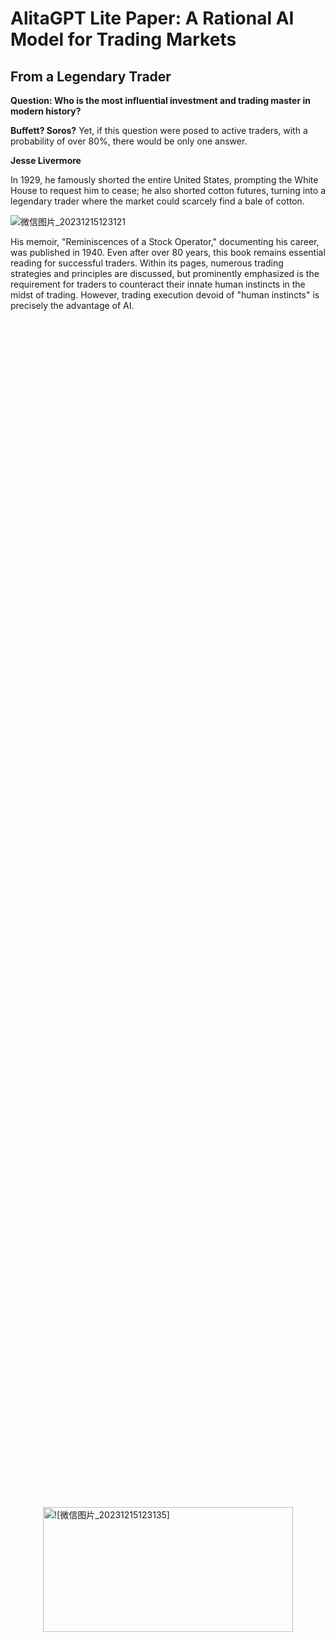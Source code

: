 # AlitaGPT Lite Paper: A Rational AI Model for Trading Markets
 
## From a Legendary Trader

**Question: Who is the most influential investment and trading master in modern history?**


**Buffett? Soros?**
Yet, if this question were posed to active traders, with a probability of over 80%, there would be only one answer.


**Jesse Livermore**


In 1929, he famously shorted the entire United States, prompting the White House to request him to cease; he also shorted cotton futures, turning into a legendary trader where the market could scarcely find a bale of cotton.

![微信图片_20231215123121](https://github.com/AlitaGPT/AlitaGPT/assets/153814037/0b49c74a-08c7-422f-8179-6f1cd00257dc)


His memoir, "Reminiscences of a Stock Operator," documenting his career, was published in 1940. Even after over 80 years, this book remains essential reading for successful traders. Within its pages, numerous trading strategies and principles are discussed, but prominently emphasized is the requirement for traders to counteract their innate human instincts in the midst of trading.
However, trading execution devoid of "human instincts" is precisely the advantage of AI.

<div style="display: flex; justify-content: center; align-items: center; height: 100vh;">
  

<img src="https://github.com/AlitaGPT/AlitaGPT/assets/153814037/f1ee2f35-310b-49c0-9d3d-a0f64f5cabfd" alt="![微信图片_20231215123135]" width="400" height="200" align="centre">
</div>


## 1.Training


### Patience


**Jesse Livermore**: "Only enter a trade after the action of the market confirms your opinion and then enter promptly"


Willie Alexander, the founder of AlitaGPT, was born in 1973 into an affluent family in the Upper East Side of New York, USA. At the age of 6, a car accident resulted in the amputation of his right leg. Equipped with a prosthetic limb, he often faced ridicule from classmates as the 'metallic clown.' In 1991, Willie enrolled in New York University, opting for a major in Financial Markets and Investment Analysis. Despite his introverted nature, he emerged as an expert in both finance and artificial intelligence.

Throughout his career, Willie gained a profound understanding of the complexities and risks inherent in financial markets. Recognizing the potential of applying artificial intelligence to the financial sector, he envisioned creating a brand that seamlessly integrated AI technology with financial markets. In December 2015, amid the first wave of the AI revolution, Willie's team established a project named 'Risk Aversion Vanguard' (RAV), aiming to provide users with a safer, more transparent, and intelligent financial experience through AI-assisted analysis of financial data.

On February 14, 2019, inspired after watching the movie 'Alita: Battle Angel,' Willie, a fellow 'metallic person,' rebranded the project as 'AlitaAI.' Despite not achieving a qualitative breakthrough in AI technology during the early AI era, the team endeavored to create more value and opportunities for users in the field of financial investment.


<img width="400" alt="Picture2" src="https://github.com/AlitaGPT/AlitaGPT/assets/153814037/5a46d797-51f9-45bb-a7dd-3907b3453ae5">

The release of ChatGPT in June 2012 opened a new path for AlitaAI. Leveraging the ChatGPT large model, integrating professional data and innovative algorithms accumulated by AlitaAI, the team further trained a neural network large model tailored to the financial domain. In November 2022, the LM version of AlitaAI was launched, officially rebranded as AlitaGPT.
Excerpts from 'The AlitaGPT Trilogy of Self-Iteration,'
Published in the 'ACM Transactions on Intelligent Systems and Technology'
Volume 11, Issue 1, Pages 157-160, 2023"

<img width="400" alt="Picture5" src="https://github.com/AlitaGPT/AlitaGPT/assets/153814037/97842953-cdcb-4048-93e8-718bb81c324e">

### Keep right

**Jesse Livermore**: "As long as a stock is acting right, and the market is right, do not be in a hurry to take profits"

Before its launch, AlitaGPT existed as an experimental model in the academic field, remaining untouched for commercial applications. It underwent continuous testing and self-learning with large datasets within laboratory settings. At the end of 2023, with the support of multiple prominent capital entities, the LM version of AlitaGPT went live, marking its initiation into the realms of digital currency and U.S. stock trading. 

<img src="https://github.com/AlitaGPT/AlitaGPT/assets/153814037/023712a6-cee2-4e49-adcf-f183051d53d0" alt="![微信图片_20231215123141]" width="400" align="centre">


Currently, due to considerations of liquidity in the open market, this version exclusively supports U.S. stock trading and the mainstream digital currency market.
This system boasts an advanced artificial intelligence framework, possessing robust learning capabilities and intelligent analytical skills. Not only can this system comprehensively analyze complex data in financial markets, but it can also predict market trends and risks. More importantly, it offers users personalized investment advice and intelligent financial services.

## 2. Optimization

### Model Structure and Fundamental Principles

The underlying model of AlitaGPT is based on the GPT (Generative Pre-Training) model, which is built on the Transformer architecture. GPT-like models undergo unsupervised pre-training on large-scale data initially, followed by fine-tuning on smaller supervised datasets to adapt to specific tasks.
This approach of pre-training a general model and then fine-tuning for tasks does not rely on task-specific model design techniques, making it capable of achieving good performance across multiple tasks.


The GPT framework employs semi-supervised learning to accomplish language understanding tasks, dividing the training process into two stages: unsupervised pre-training and supervised fine-tuning. In the pre-training stage, a unidirectional Transformer is used to learn a language model, providing unsupervised embeddings for sentences. In the fine-tuning stage, the parameters of the Transformer are fine-tuned based on the specific task, aiming to learn a universal representation that can be adapted to various tasks with minor modifications.


GPT adopts the decoder structure of the Transformer, with some modifications. The original decoder comprises two multi-head attention structures, while GPT retains only the masked multi-head attention structure, as shown in the diagram on the right.


<img width="938" alt="Picture7" src="https://github.com/AlitaGPT/AlitaGPT/assets/153814037/1e53a997-b66c-4c01-9481-38d01972123b">

### Mission Accomplished

After extensive pre-training, for specific task objectives such as in question answering and reasoning tasks, modifications are made to the input data format, linear layer parameters are added, and vector parameters for special symbols are introduced. The diagram below illustrates the processes for four different task types. During fine-tuning for these tasks, linear layer parameters are added, along with vector parameters for special symbols such as start symbols, end symbols, and separator symbols. The model then produces task answers.


For instance, in various multiple-choice tasks, similar to question answering and reasoning tasks, background information is initially concatenated with the question. Subsequently, the concatenated text is successively combined with each answer. Finally, the concatenated text is fed into the Transformer model sequentially, and a linear layer is added at the end to predict the result of each input, completing the task.

<img width="1772" alt="Picture8" src="https://github.com/AlitaGPT/AlitaGPT/assets/153814037/cdf30aa5-1bfc-4c83-9d69-c10ff904d021">


### Financial Application of AlitaGPT

AlitaGPT focuses on the core reference indicator in the market, which is 'market sentiment.' Market sentiment encompasses the emotional response to the overall market, specific trading instruments, or even individual stocks. It represents a comprehensive display of the viewpoints of market participants and is the collective expression of feelings exhibited by all market participants. In fact, the overall trend of the current market is often determined by the mainstream perspectives of the majority of market participants. Although market sentiment does not inherently impact market prices directly, the actual operations triggered by market sentiment can directly influence prices. Since the price of any commodity depends on the supply and demand relationship, i.e., buying and selling behavior, market sentiment can induce buying and selling behaviors among market participants, thus affecting prices.


In publicly traded markets with high liquidity, market sentiment is more sensitively reflected in market performance. AlitaGPT timely and extensively collects user expressions of market sentiment and assesses the potential impact on prices based on historical trading data. This information gathering and analysis not only consider the influence of macroeconomic policies on a specific category or the direct expression of sentiment by market participants but also take into account silent considerations such as market participants' views on 'cost levels.'


For instance, when the price of an asset continues to rise, some market participants may contemplate selling a portion of their assets to realize profits or recoup investment costs. However, such actions are often not expressed through public information channels. Therefore, it is necessary to estimate the cost levels of these participants to further predict the price points at which they might sell these assets. AlitaGPT integrates these factors, continuously calculating and measuring the cost levels of market participants while extensively collecting and analyzing the sentiment expressions of market participants, to more accurately predict the potential impact on prices.


The aforementioned is the foundational logic of AlitaGPT in understanding market trends through monitoring and analyzing market sentiment, enabling it to make corresponding investment decisions. This comprehensive approach, considering market sentiment, the impact of macroeconomic policies, and cost-level factors, allows AlitaGPT to more accurately and effectively confirm market indicators and make corresponding quantitative investment actions.


![Picture6](https://github.com/AlitaGPT/AlitaGPT/assets/153814037/7a97d4d8-ec23-4f41-9606-3213bd5a7712)


### Quantitative Trading AI + Defi Vault

Vault is an essential part of the Defi ecosystem, and AlitaGPT will deploy a quantitative trading AI Defi Vault on-chain, using it as a medium to provide users with asset management services. Users can mine AlitaGPT's inscription token—AAI—by staking digital assets.


Traditional Defi Vaults rely on pre-defined arbitrage opportunities, such as on-chain lending yields or liquidity mining returns. However, with the maturation of Defi, these returns have become significantly lower. In contrast to traditional Defi Vaults, AlitaGPT Vault maintains the system mechanisms of Defi Vaults but actively seeks quantitative trading opportunities in large public markets, leveraging AI quantitative trading technology to comprehensively upgrade traditional Defi Vaults.


Furthermore, compared to users engaging in self-managed high-frequency quantitative trading, AlitaGPT Vault offers relatively lower gas fees and transaction friction costs, enabling users to achieve returns at a reduced cost. The operational process of AlitaGPT Vault is highly transparent, allowing users to clearly understand their asset status and transaction history. Additionally, AlitaGPT Vault prioritizes the security of user assets, implementing stringent security measures and a decentralized auditing mechanism to ensure the safety of users' assets. Users can confidently stake their digital assets in AlitaGPT Vault, enjoying secure, stable asset management services.


With the gradual upgrade and application of AI quantitative trading technology, AI Defi Vault emerges as a vital force within the Defi ecosystem, providing users with more robust asset management capabilities while retaining the characteristics of easy operation, optimized returns, low gas fees, transparent operations, and high security inherent in Defi Vaults.

### AAI Value Scenarios

**1.** Governance Token: AlitaGPT and its Vault platform governance are conducted through tokens. After enabling token governance, users can obtain governance tokens by staking and locking AAI tokens, based on the dimensions of quantity and time. These governance tokens will determine the voting results of all platform rights, following the principle of majority rule;


**2.** Excess Profit Distribution: AlitaGPT will continuously buy back AAI tokens in the token trading market and burn them with the quantitative investment profits obtained in different markets, ensuring the secondary market trading price of AAI;


**3.** Empowering Application Scenarios: AlitaGPT is currently deployed only in the U.S. stock and digital currency markets. According to the votes of future community users, more features will be added sequentially 

**3.1** more public market trading models, 

**3.2** real-time customized research reports for specific assets, 

**3.3** privately customized personal versions of AlitaGPT models. All these features require the consumption of AAI to provide services.

**Community70%**

**Ecology10%**

**Mechanism10%**

**Team10%**

All Supply: 2.1 Billion


Based on the BRC20 Inscription Token


Community tokens are distributed through contract staking mining;
Institutional holdings are released linearly over 12 months;
Team holdings are released linearly over 36 months.


**2023Q4**
Launch Commercialization
Deploy AlitaGPT Vault
Collaborate with MoMoChat

**2024Q22024Q42025**
Unlock more public market trading models, such as stock markets in different countries/regions, futures trading, and forex trading

**2024Q42025**
Customizable research report feature, allowing users to tailor real-time research reports for different assets at any time

**2025**
Customize AI quantitative trading or research models according to user needs; create a personalized Alita, ushering in a new era of Alita




<!--
**AlitaGPT/AlitaGPT** is a ✨ _special_ ✨ repository because its `README.md` (this file) appears on your GitHub profile.

Here are some ideas to get you started:

- 🔭 I’m currently working on ...
- 🌱 I’m currently learning ...
- 👯 I’m looking to collaborate on ...
- 🤔 I’m looking for help with ...
- 💬 Ask me about ...
- 📫 How to reach me: ...
- 😄 Pronouns: ...
- ⚡ Fun fact: ...
-->
